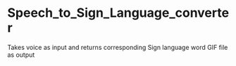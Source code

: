 # Speech_to_Sign_Language_converter
Takes voice as input and returns corresponding Sign language word GIF file as output 
